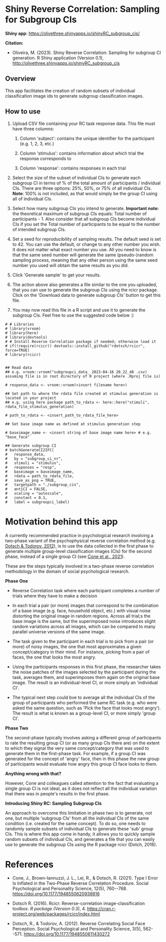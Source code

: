 # Shiny Reverse Correlation: Sampling for Subgroup CIs

**Shiny app**: <https://olivethree.shinyapps.io/shinyRC_subgroup_cis/>

**Citation:**

-   Oliveira, M. (2023). Shiny Reverse Correlation: Sampling for subgroup CI generation. R Shiny application (Version 0.1), <http://olivethree.shinyapps.io/shinyRC_subgroup_cis>

## Overview

This app facilitates the creation of random subsets of individual classification image ids to generate subgroup classification images.

## How to use

1.  Upload CSV file containing your RC task response data. This file must have three columns:

    1.  Column 'subject': contains the unique identifier for the participant (e.g. 1, 2, 3, etc.)

    2.  Column 'stimulus': contains information about which trial the response corresponds to

    3.  Column 'response': contains responses in each trial

2.  Select the size of the subset of individual CIs to generate each subgroup CI in terms of % of the total amount of participants / individual CIs. There are three options: 25%, 50%, or 75% of all individual CIs. **Note**: 100% is not included, as that would simply be the group CI using all of individual CIs.

3.  Select how many subgroup CIs you intend to generate. **Important note:** the theoretical maximum of subgroup CIs equals: Total number of participants - 1. Also consider that all subgroup CIs become individual CIs if you set the Total number of participants to be equal to the number of intended subgroup CIs.

4.  Set a seed for reproducibility of sampling results. The default seed is set to 42. You can use the default, or change to any other number you wish. It does not matter what exact number you use. All you need to know is that the same seed number will generate the same (pseudo-)random sampling process, meaning that any other person using the same seed number you used will obtain the same results as you did.

5.  Click 'Generate sample' to get your results.

6.  The action above also generates a file similar to the one you uploaded, that you can use to generate the subgroup CIs using the rcicr package. Click on the 'Download data to generate subgroup CIs' button to get this file.

7.  You may now read this file in a R script and use it to generate the subgroup CIs. Feel free to use the suggested code below :)

```{r}
# # Libraries
# library(vroom)
# library(here)
# library(devtools)
# # Install Reverse Correlation package if needed; otherwise load it
# if(!require(rcicr)) devtools::install_github("rdotsch/rcicr", force=TRUE)
# library(rcicr)


## Read data
## e.g. vroom::vroom("subgroupci_data_ 2023-04-16 20_22_48 .csv) assuming file is in root directory of R project (where .Rproj file is)

# response_data <- vroom::vroom(<insert filename here>)

## Set path to where the rdata file created at stimulus generation is located in your project
## e.g. using here package path_to_rdata <- here::here("stimuli", rdata_file_stimulus_generation)

# path_to_rdata <- <insert_path_to_rdata_file_here> 

## Set base image name as defined at stimulus generation step

# baseimage_name <- <insert string of base image name here> # e.g. "base_face"

## Generate subgroup CI
# batchGenerateCI2IFC(
#   response_data,
#   by = "subgroup_ci_nr",
#   stimuli = "stimulus",
#   responses = "resp",
#   baseimage = baseimage_name,
#   rdata = path_to_rdata_file,
#   save_as_png = TRUE,
#   targetpath = "./subgroup_cis",
#   antiCI = FALSE,
#   scaling = "autoscale",
#   constant = 0.1,
#   label = subgroupci_label)
```

# Motivation behind this app

A currently recommended practice in psychological research involving a two-phase variant of the psychophysical reverse correlation method (e.g. [Dotsch & Todorov, 2012](https://journals.sagepub.com/doi/abs/10.1177/1948550611430272)), is to use the data collected in the first phase to generate multiple group-level classification images (CIs) for the second phase, instead of a single group CI (see [Cone et al., 2021](https://journals.sagepub.com/doi/10.1177/1948550620938616)).

These are the steps typically involved in a two-phase reverse correlation methodology in the domain of social psychological research.

**Phase One**

-   Reverse Correlation task where each participant completes a number of trials where they have to make a decision

-   In each trial a pair (or more) images that correspond to the combination of a base image (e.g. face, household object, etc.) with visual noise distorting the original image in random regions. Across all trial;s the base image is the same, but the superimposed noise introduces slight random variations across all images, which can be compared to many parallel universe versions of the same image.

-   The task given to the participant in each trial is to pick from a pair (or more) of noisy images, the one that most approximates a given concept/category in their mind. For instance, picking from a pair of faces, the one that looks the most angry.

-   Using the participants responses in this first phase, the researcher takes the noise patches of the images selected by the participant during the task, averages them, and superimposes them again on the original base image. The result is an individual-level CI, or more simply an 'individual CI'.

-   The typical next step could bve to average all the individual CIs of the group of participants who performed the same RC task (e.g. who were asked the same question, such as 'Pick the face that looks most angry'). The result is what is known as a group-level CI, or more simply 'group CI'.

**Phase Two**

The second-phase typically involves asking a different group of participants to rate the resulting group CI (or as many group CIs there are) on the extent to which they signal the very same concept/category that was used to generate them in the first-phase task. For example, if a group CI was generated for the concept of 'angry' face, then in this phase the new group of participants would evaluate how angry this group CI face looks to them.

**Anything wrong with that?**

However, Cone and colleagues called attention to the fact that evaluating a single group CI is not ideal, as it does not reflect all the individual variation that there was in people's results in the first phase.

**Introducing Shiny RC: Sampling Subgroup CIs**

An approach to overcome this limitation in phase two is to generate, not one, but multiple 'subgroup CIs' from all the individual CIs of the same condition (i.e. created for the same concept). To do so, one needs to randomly sample subsets of individual CIs to generate these 'sub' group CIs. This is where this app come in handy, it allows you to quickly sample random subsets of individual CIs, and generates a file that you can easily use to generate the subgroup CIs using the R package rcicr (Dotch, 2016).

# References

-   Cone, J., Brown-Iannuzzi, J. L., Lei, R., & Dotsch, R. (2021). Type I Error Is Inflated in the Two-Phase Reverse Correlation Procedure. Social Psychological and Personality Science, 12(5), 760--768. <https://doi.org/10.1177/1948550620938616>

-   Dotsch R. (2016). Rcicr: Reverse-correlation image-classification toolbox. *R package (Version 0.3)*, 4. <https://cran.r-project.org/web/packages/rcicr/index.html>

-   Dotsch, R., & Todorov, A. (2012). Reverse Correlating Social Face Perception. Social Psychological and Personality Science, 3(5), 562--571. <https://doi.org/10.1177/1948550611430272>
